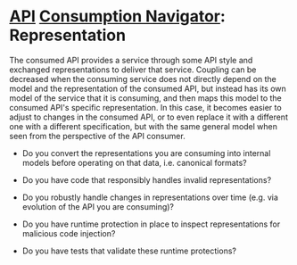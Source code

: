 # [API](../../) [Consumption Navigator](../): Representation

The consumed API provides a service through some API style and exchanged representations to deliver that service. Coupling can be decreased when the consuming service does not directly depend on the model and the representation of the consumed API, but instead has its own model of the service that it is consuming, and then maps this model to the consumed API's specific representation. In this case, it becomes easier to adjust to changes in the consumed API, or to even replace it with a different one with a different specification, but with the same general model when seen from the perspective of the API consumer.

* Do you convert the representations you are consuming into internal models before operating on that data, i.e. canonical formats?
   
* Do you have code that responsibly handles invalid representations?
  
* Do you robustly handle changes in representations over time (e.g. via evolution of the API you are consuming)?
  
* Do you have runtime protection in place to inspect representations for malicious code injection?
  
* Do you have tests that validate these runtime protections?
 
